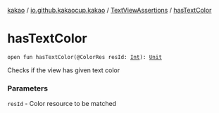 [kakao](../../index.md) / [io.github.kakaocup.kakao](../index.md) / [TextViewAssertions](index.md) / [hasTextColor](./has-text-color.md)

# hasTextColor

`open fun hasTextColor(@ColorRes resId: `[`Int`](https://kotlinlang.org/api/latest/jvm/stdlib/kotlin/-int/index.html)`): `[`Unit`](https://kotlinlang.org/api/latest/jvm/stdlib/kotlin/-unit/index.html)

Checks if the view has given text color

### Parameters

`resId` - Color resource to be matched
